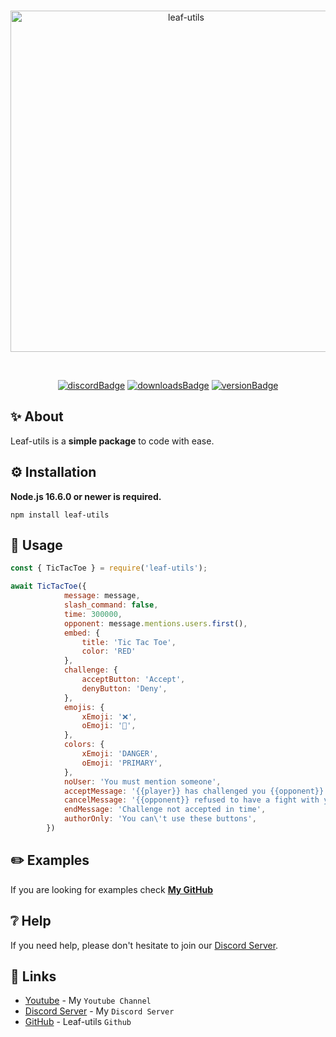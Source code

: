 <div align="center">
  <br />
  <p>
    <a href="https://discord.gg/yfD2Vmnr6F"><img src="https://media.discordapp.net/attachments/803008441298976867/880518000309059686/leaf-utils.png?width=1395&height=322" width="546" alt="leaf-utils" /></a>
  </p>
  <br />
  <p>

[![discordBadge](https://img.shields.io/badge/Chat-Coding%20Planet-7289d9?style=for-the-badge&logo=discord)](https://discord.gg/yfD2Vmnr6F)
[![downloadsBadge](https://img.shields.io/npm/dt/leaf-utils?style=for-the-badge)](https://npmjs.com/leaf-utils)
[![versionBadge](https://img.shields.io/npm/v/leaf-utils?style=for-the-badge)](https://npmjs.com/leaf-utils)
  <br>
  
  </p>
</div>

## ✨ About

Leaf-utils is a **simple package** to code with ease.


## ⚙️ Installation

**Node.js 16.6.0 or newer is required.**  

```sh-session
npm install leaf-utils
```


## 📗 Usage

```js
const { TicTacToe } = require('leaf-utils');

await TicTacToe({
            message: message,
            slash_command: false,
            time: 300000,
            opponent: message.mentions.users.first(),
            embed: {
                title: 'Tic Tac Toe',
                color: 'RED'
            },
            challenge: {
                acceptButton: 'Accept',
                denyButton: 'Deny',
            },
            emojis: {
                xEmoji: '❌',
                oEmoji: '🔵',
            },
            colors: {
                xEmoji: 'DANGER',
                oEmoji: 'PRIMARY',
            },
            noUser: 'You must mention someone',
            acceptMessage: '{{player}} has challenged you {{opponent}}',
            cancelMessage: '{{opponent}} refused to have a fight with you!',
            endMessage: 'Challenge not accepted in time',
            authorOnly: 'You can\'t use these buttons',
        })
```


## ✏️ Examples
If you are looking for examples check **[My GitHub](https://github.com/notLeaf/leaf-utils)**


## ❔ Help

If you need help, please don't hesitate to join our [Discord Server](https://discord.gg/yfD2Vmnr6F).


## 🔗 Links

- [Youtube](https://www.youtube.com/channel/UC9yRVadElzxSO3ZUywK6Yig) - My `Youtube Channel`
- [Discord Server](https://discord.gg/yfD2Vmnr6F) - My `Discord Server`
- [GitHub](https://github.com/notLeaf/leaf-utils) - Leaf-utils `Github`
